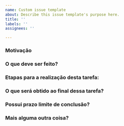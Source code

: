 ```yaml
---
name: Custom issue template
about: Describe this issue template's purpose here.
title: ''
labels: ''
assignees: ''

---
```


### Motivação 

### O que deve ser feito?

### Etapas para a realização desta tarefa:

### O que será obtido ao final dessa tarefa?

### Possui prazo limite de conclusão?

### Mais alguma outra coisa?
